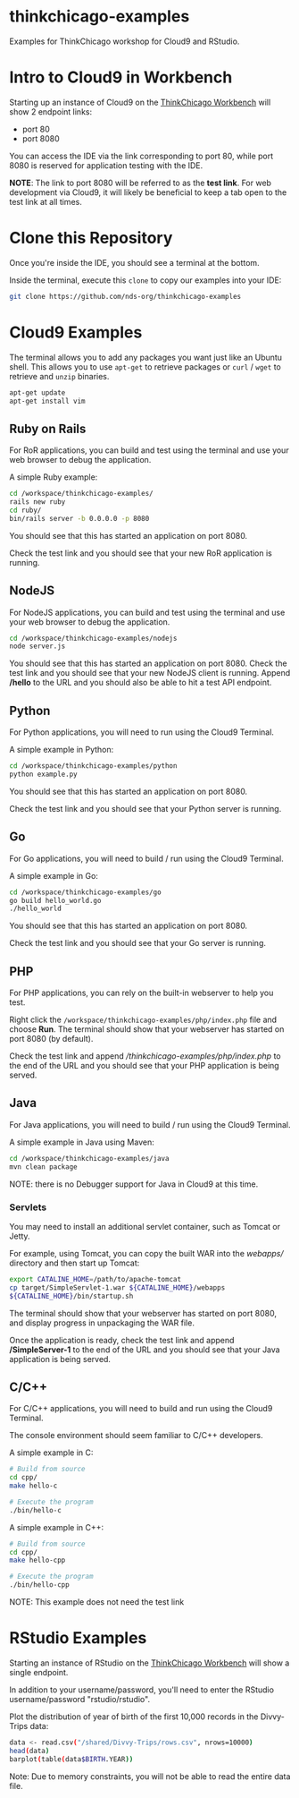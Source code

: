 # thinkchicago-examples

Examples for ThinkChicago workshop for Cloud9 and RStudio.

# Intro to Cloud9 in Workbench
Starting up an instance of Cloud9 on the 
[ThinkChicago Workbench](https://www.workshop1.nationaldataservice.org/#/) 
will show 2 endpoint links:
* port 80
* port 8080

You can access the IDE via the link corresponding to port 80, while port 8080
is reserved for application testing with the IDE.

**NOTE**: The link to port 8080 will be referred to as the **test link**. For
web development via Cloud9, it will likely be beneficial to keep a tab open
to the test link at all times.

# Clone this Repository
Once you're inside the IDE, you should see a terminal at the bottom.

Inside the terminal, execute this `clone` to copy our examples into your IDE:
```bash
git clone https://github.com/nds-org/thinkchicago-examples
```

# Cloud9 Examples 
The terminal allows you to add any packages you want just like an
Ubuntu shell. This allows you to use `apt-get` to retrieve packages
or `curl` / `wget` to retrieve and `unzip` binaries.

```bash
apt-get update
apt-get install vim
```

## Ruby on Rails
For RoR applications, you can build and test using the terminal and use your
web browser to debug the application.

A simple Ruby example:
```bash
cd /workspace/thinkchicago-examples/
rails new ruby
cd ruby/
bin/rails server -b 0.0.0.0 -p 8080
```

You should see that this has started an application on port 8080.

Check the test link and you should see that your new RoR application is running.

## NodeJS
For NodeJS applications, you can build and test using the terminal and use your
web browser to debug the application.

```bash
cd /workspace/thinkchicago-examples/nodejs
node server.js
```

You should see that this has started an application on port 8080. Check the
test link and you should see that your new NodeJS client is running. Append 
**/hello** to the URL and you should also be able to hit a test API endpoint.

## Python
For Python applications, you will need to run using the Cloud9 Terminal.

A simple example in Python:
```bash
cd /workspace/thinkchicago-examples/python
python example.py
```

You should see that this has started an application on port 8080.

Check the test link and you should see that your Python server is running.

## Go
For Go applications, you will need to build / run using the Cloud9 Terminal.

A simple example in Go:
```bash
cd /workspace/thinkchicago-examples/go
go build hello_world.go
./hello_world
```

You should see that this has started an application on port 8080.

Check the test link and you should see that your Go server is running.

## PHP
For PHP applications, you can rely on the built-in webserver to help you test.

Right click the `/workspace/thinkchicago-examples/php/index.php` file and 
choose **Run**. The terminal should show that your webserver has started on
port 8080 (by default).

Check the test link and append */thinkchicago-examples/php/index.php* to the
end of the URL and you should see that your PHP application is being served.

## Java
For Java applications, you will need to build / run using the Cloud9 Terminal.

A simple example in Java using Maven:
```bash
cd /workspace/thinkchicago-examples/java
mvn clean package
```

NOTE: there is no Debugger support for Java in Cloud9 at this time.

### Servlets
You may need to install an additional servlet container, such as Tomcat or Jetty.

For example, using Tomcat, you can copy the built WAR into the *webapps/* directory 
and then start up Tomcat:
```bash
export CATALINE_HOME=/path/to/apache-tomcat
cp target/SimpleServlet-1.war ${CATALINE_HOME}/webapps
${CATALINE_HOME}/bin/startup.sh
```

The terminal should show that your webserver has started on
port 8080, and display progress in unpackaging the WAR file.

Once the application is ready, check the test link and append **/SimpleServer-1** to the
end of the URL and you should see that your Java application is being served.

## C/C++
For C/C++ applications, you will need to build and run using the Cloud9 Terminal.

The console environment should seem familiar to C/C++ developers.

A simple example in C:
```bash
# Build from source
cd cpp/
make hello-c

# Execute the program
./bin/hello-c
```

A simple example in C++:
```bash
# Build from source
cd cpp/
make hello-cpp

# Execute the program
./bin/hello-cpp
```

NOTE: This example does not need the test link

# RStudio Examples

Starting an instance of RStudio on the 
[ThinkChicago Workbench](https://www.workshop1.nationaldataservice.org/#/) 
will show a single endpoint.

In addition to your username/password, you'll need to enter the RStudio username/password "rstudio/rstudio".

Plot the distribution of year of birth of the first 10,000 records in the Divvy-Trips data:
```bash
data <- read.csv("/shared/Divvy-Trips/rows.csv", nrows=10000)
head(data)
barplot(table(data$BIRTH.YEAR))
```
Note: Due to memory constraints, you will not be able to read the entire data file.
